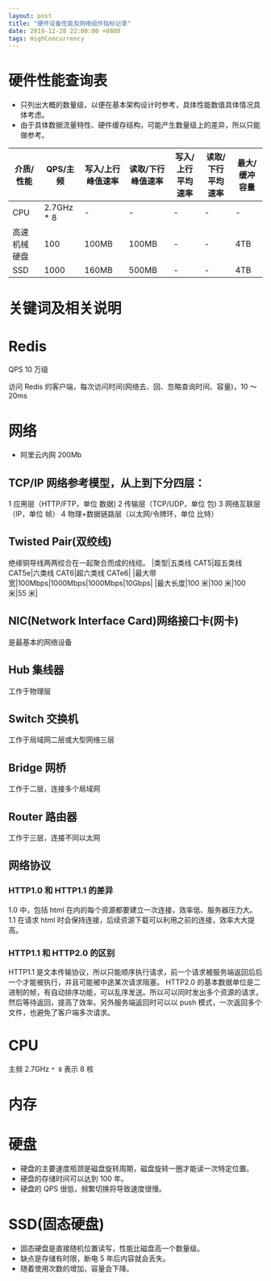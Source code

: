 ```yaml
---
layout: post
title: "硬件设备性能及网络组件指标记录"
date: 2019-12-28 22:00:00 +0800
tags: HighConcurrency
---
```


# 硬件性能查询表

- 只列出大概的数量级，以便在基本架构设计时参考，具体性能数值具体情况具体考虑。
- 由于具体数据流量特性、硬件缓存结构，可能产生数量级上的差异，所以只能做参考。

| 介质/性能    | QPS/主频    | 写入/上行峰值速率 | 读取/下行峰值速率 | 写入/上行平均速率 | 读取/下行平均速率 | 最大/缓冲容量 |
| ------------ | ----------- | ----------------- | ----------------- | ----------------- | ----------------- | ------------- |
| CPU          | 2.7GHz \* 8 | -                 | -                 | -                 | -                 | -             |
| 高速机械硬盘 | 100         | 100MB             | 100MB             | -                 | -                 | 4TB           |
| SSD          | 1000        | 160MB             | 500MB             | -                 | -                 | 4TB           |

# 关键词及相关说明

# Redis

QPS 10 万级

访问 Redis 的客户端，每次访问时间(网络去、回、忽略查询时间、容量)，10 ～ 20ms

# 网络

- 阿里云内网 200Mb

## TCP/IP 网络参考模型，从上到下分四层：

1 应用层（HTTP/FTP，单位 数据)
2 传输层（TCP/UDP，单位 包)
3 网络互联层（IP，单位 帧）
4 物理+数据链路层（以太网/令牌环，单位 比特）

## Twisted Pair(双绞线)

绝缘铜导线两两绞合在一起聚合而成的线缆。
|类型|五类线 CAT5|超五类线 CAT5e|六类线 CAT6|超六类线 CATe6|
|最大带宽|100Mbps|1000Mbps|1000Mbps|10Gbps|
|最大长度|100 米|100 米|100 米|55 米|

## NIC(Network Interface Card)网络接口卡(网卡)

是最基本的网络设备

## Hub 集线器

工作于物理层

## Switch 交换机

工作于局域网二层或大型网络三层

## Bridge 网桥

工作于二层，连接多个局域网

## Router 路由器

工作于三层，连接不同以太网

## 网络协议

### HTTP1.0 和 HTTP1.1 的差异

1.0 中，包括 html 在内的每个资源都要建立一次连接，效率低、服务器压力大。1.1 在请求 html 时会保持连接，后续资源下载可以利用之前的连接，效率大大提高。

### HTTP1.1 和 HTTP2.0 的区别

HTTP1.1 是文本传输协议，所以只能顺序执行请求，前一个请求被服务端返回后后一个才能被执行，并且可能被中途某次请求阻塞。
HTTP2.0 的基本数据单位是二进制的帧，有自动排序功能，可以乱序发送。所以可以同时发出多个资源的请求，然后等待返回，提高了效率。另外服务端返回时可以以 push 模式，一次返回多个文件，也避免了客户端多次请求。

# CPU

主频 2.7GHz
`* 8` 表示 8 核

# 内存

# 硬盘

- 硬盘的主要速度瓶颈是磁盘旋转周期，磁盘旋转一圈才能读一次特定位置。
- 硬盘的存储时间可以达到 100 年。
- 硬盘的 QPS 很低，频繁切换将导致速度很慢。

# SSD(固态硬盘)

- 固态硬盘是直接随机位置读写，性能比磁盘高一个数量级。
- 缺点是存储有时限，断电 5 年后内容就会丢失。
- 随着使用次数的增加，容量会下降。

